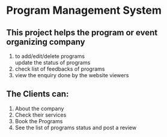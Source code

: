 <h1>Program Management System</h1>
<h2>
This project helps the program or event organizing company
</h2>
  <ol>
    <li>
       to add/edit/delete programs
    </li>
    <l1>
      update the status of programs 
    </l1>
    <li>
      check list of feedbacks of programs
    </li>
    <li>
      view the enquiry done by the website viewers
    </li>
  </ol>
 <h2>
   The Clients can:
 </h2>
 <ol>
   <li>
     About the company
   </li>
   <li>
     Check their services
   </li>
   <li>
     Book the Programs
   </li>
   <li>
     See the list of programs status and post a review
   </li>
   
 </ol>

